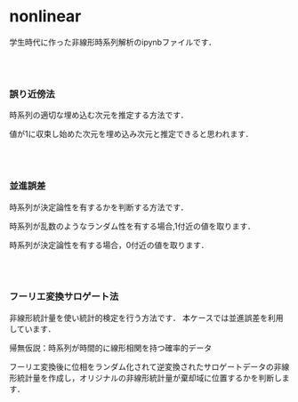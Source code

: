 # nonlinear
学生時代に作った非線形時系列解析のipynbファイルです．  

<br></br>
  
### 誤り近傍法
時系列の適切な埋め込む次元を推定する方法です．

値が1に収束し始めた次元を埋め込み次元と推定できると思われます．

<br></br>


### 並進誤差
時系列が決定論性を有するかを判断する方法です．

時系列が乱数のようなランダム性を有する場合,1付近の値を取ります．

時系列が決定論性を有する場合，0付近の値を取ります．


<br></br>


### フーリエ変換サロゲート法
非線形統計量を使い統計的検定を行う方法です．
本ケースでは並進誤差を利用しています．

帰無仮説：時系列が時間的に線形相関を持つ確率的データ

フーリエ変換後に位相をランダム化されて逆変換されたサロゲートデータの非線形統計量を作成し，オリジナルの非線形統計量が棄却域に位置するかを判断します．





